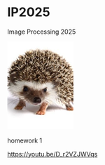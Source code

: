 # IP2025
Image Processing 2025

<img src="./gosum.jpg" width="30%" height="30%" title="QCQI Visualization" alt="QCQI Visualization"></img>


homework 1

https://youtu.be/D_r2VZJWVqs
